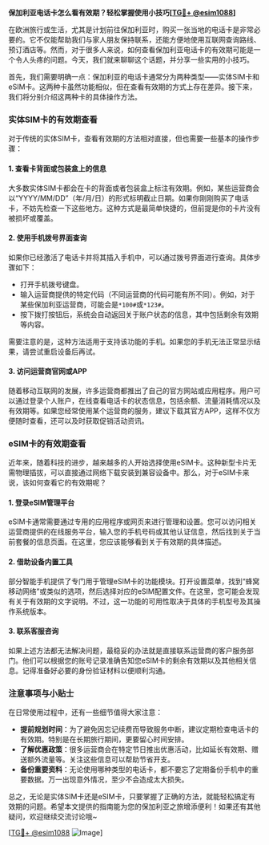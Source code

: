 **保加利亚电话卡怎么看有效期？轻松掌握使用小技巧[[TG💪+ @esim1088](https://t.me/s/esim1088)]**

在欧洲旅行或生活，尤其是计划前往保加利亚时，购买一张当地的电话卡是非常必要的。它不仅能帮助我们与家人朋友保持联系，还能方便地使用互联网查询路线、预订酒店等。然而，对于很多人来说，如何查看保加利亚电话卡的有效期可能是一个令人头疼的问题。今天，我们就来聊聊这个话题，并分享一些实用的小技巧。

首先，我们需要明确一点：保加利亚的电话卡通常分为两种类型——实体SIM卡和eSIM卡。这两种卡虽然功能相似，但在查看有效期的方式上存在差异。接下来，我们将分别介绍这两种卡的具体操作方法。

### 实体SIM卡的有效期查看

对于传统的实体SIM卡，查看有效期的方法相对直接，但也需要一些基本的操作步骤：

#### 1. 查看卡背面或包装盒上的信息
大多数实体SIM卡都会在卡的背面或者包装盒上标注有效期。例如，某些运营商会以“YYYY/MM/DD”（年/月/日）的形式标明截止日期。如果你刚刚购买了电话卡，不妨先检查一下这些地方。这种方式是最简单快捷的，但前提是你的卡片没有被损坏或覆盖。

#### 2. 使用手机拨号界面查询
如果你已经激活了电话卡并将其插入手机中，可以通过拨号界面进行查询。具体步骤如下：
- 打开手机拨号键盘。
- 输入运营商提供的特定代码（不同运营商的代码可能有所不同）。例如，对于某些保加利亚运营商，可能会是`*100#`或`*123#`。
- 按下拨打按钮后，系统会自动返回关于账户状态的信息，其中包括剩余有效期等内容。

需要注意的是，这种方法适用于支持该功能的手机。如果您的手机无法正常显示结果，请尝试重启设备后再试。

#### 3. 访问运营商官网或APP
随着移动互联网的发展，许多运营商都推出了自己的官方网站或应用程序。用户可以通过登录个人账户，在线查看电话卡的状态信息，包括余额、流量消耗情况以及有效期等。如果您经常使用某个运营商的服务，建议下载其官方APP，这样不仅方便随时查看，还可以及时获取促销活动资讯。

### eSIM卡的有效期查看

近年来，随着科技的进步，越来越多的人开始选择使用eSIM卡。这种新型卡片无需物理插拔，可以直接通过网络下载安装到兼容设备中。那么，对于eSIM卡来说，该如何查看它的有效期呢？

#### 1. 登录eSIM管理平台
eSIM卡通常需要通过专用的应用程序或网页来进行管理和设置。您可以访问相关运营商提供的在线服务平台，输入您的手机号码或其他认证信息，然后找到关于当前套餐的信息页面。在这里，您应该能够看到关于有效期的具体描述。

#### 2. 借助设备内置工具
部分智能手机提供了专门用于管理eSIM卡的功能模块。打开设置菜单，找到“蜂窝移动网络”或类似的选项，然后选择对应的eSIM配置文件。在这里，您可能会发现有关于有效期的文字说明。不过，这一功能的可用性取决于具体的手机型号及其操作系统版本。

#### 3. 联系客服咨询
如果上述方法都无法解决问题，最稳妥的办法就是直接联系运营商的客户服务部门。他们可以根据您的账号记录准确告知您eSIM卡的剩余有效期以及其他相关信息。记得准备好必要的身份验证材料以便顺利沟通。

### 注意事项与小贴士

在日常使用过程中，还有一些细节值得大家注意：

- **提前规划时间**：为了避免因忘记续费而导致服务中断，建议定期检查电话卡的有效期。特别是在长期旅行期间，更要留心时间安排。
- **了解优惠政策**：很多运营商会在特定节日推出优惠活动，比如延长有效期、赠送额外流量等。关注这些信息可以帮助节省开支。
- **备份重要资料**：无论使用哪种类型的电话卡，都不要忘了定期备份手机中的重要数据。万一出现意外情况，至少不会造成太大损失。

总之，无论是实体SIM卡还是eSIM卡，只要掌握了正确的方法，就能轻松搞定有效期的问题。希望本文提供的指南能为您的保加利亚之旅增添便利！如果还有其他疑问，欢迎继续交流讨论哦~

[[TG💪+ @esim1088](https://t.me/s/esim1088) ![Image](https://i.postimg.cc/4NQfJmqS/Snipaste-2025-05-13-00-14-12.png)]